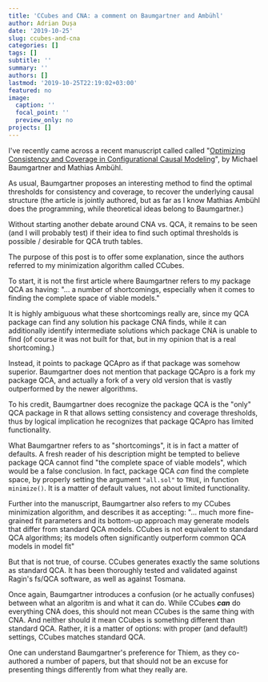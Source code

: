 ```yaml
---
title: 'CCubes and CNA: a comment on Baumgartner and Ambühl'
author: Adrian Dușa
date: '2019-10-25'
slug: ccubes-and-cna
categories: []
tags: []
subtitle: ''
summary: ''
authors: []
lastmod: '2019-10-25T22:19:02+03:00'
featured: no
image:
  caption: ''
  focal_point: ''
  preview_only: no
projects: []
---
```


I've recently came across a recent manuscript called called "[Optimizing Consistency and Coverage in Configurational Causal Modeling](https://www.researchgate.net/publication/336772752_Implementation_pathways_of_large-scale_urban_development_projects_lsUDPs_in_Western_Europe_a_qualitative_comparative_analysis_QCA/references)", by Michael Baumgartner and Mathias Ambühl.

As usual, Baumgartner proposes an interesting method to find the optimal thresholds for consistency and coverage, to recover the underlying causal structure (the article is jointly authored, but as far as I know Mathias Ambühl does the programming, while theoretical ideas belong to Baumgartner.)

Without starting another debate around CNA vs. QCA, it remains to be seen (and I will probably test) if their idea to find such optimal thresholds is possible / desirable for QCA truth tables.

The purpose of this post is to offer some explanation, since the authors referred to my minimization algorithm called CCubes.

To start, it is not the first article where Baumgartner refers to my package QCA as having: "... a number of shortcomings, especially when it comes to finding the complete space of viable models."

It is highly ambiguous what these shortcomings really are, since my QCA package can find any solution his package CNA finds, while it can additionally identify intermediate solutions which package CNA is unable to find (of course it was not built for that, but in my opinion that is a real shortcoming.)

Instead, it points to package QCApro as if that package was somehow superior. Baumgartner does not mention that package QCApro is a fork my package QCA, and actually a fork of a very old version that is vastly outperformed by the newer algorithms.

To his credit, Baumgartner does recognize the package QCA is the "only" QCA package in R that allows setting consistency and coverage thresholds, thus by logical implication he recognizes that package QCApro has limited functionality.

What Baumgartner refers to as "shortcomings", it is in fact a matter of defaults. A fresh reader of his description might be tempted to believe package QCA cannot find "the complete space of viable models", which would be a false conclusion. In fact, package QCA *can* find the complete space, by properly setting the argument `"all.sol"` to `TRUE`, in function `minimize()`. It is a matter of default values, not about limited functionality.

Further into the manuscript, Baumgartner also refers to my CCubes minimization algorithm, and describes it as accepting: 
"... much more fine-grained fit parameters and its bottom-up approach may generate models that differ from standard QCA models. CCubes is not equivalent to standard QCA algorithms; its models often significantly outperform common QCA models in model fit"

But that is not true, of course. CCubes generates exactly the same solutions as standard QCA. It has been thoroughly tested and validated against Ragin's fs/QCA software, as well as against Tosmana.

Once again, Baumgartner introduces a confusion (or he actually confuses) between what an algoritm is and what it can do. While CCubes ***can*** do everything CNA does, this should not mean CCubes is the same thing with CNA. And neither should it mean CCubes is something different than standard QCA. Rather, it is a matter of options: with proper (and default!) settings, CCubes matches standard QCA.

One can understand Baumgartner's preference for Thiem, as they co-authored a number of papers, but that should not be an excuse for presenting things differently from what they really are.
